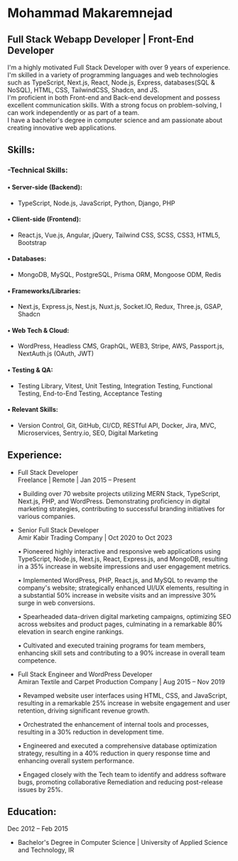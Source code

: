 ##
# Mohammad Makaremnejad
## Full Stack Webapp Developer | Front-End Developer


I'm a highly motivated Full Stack Developer with over 9 years of experience.<br/>
I'm skilled in a variety of programming languages and web technologies such as TypeScript, Next.js, React, Node.js, Express, databases(SQL & NoSQL), HTML, CSS, TailwindCSS, Shadcn, and JS.<br/>
I'm proficient in both Front-end and Back-end development and possess excellent communication skills. With a strong focus on problem-solving, I can work independently or as part of a team.<br/>
I have a bachelor's degree in computer science and am passionate about creating innovative web applications.<br/>

## Skills:
### -Technical Skills:
  #### • Server-side (Backend):
   - TypeScript, Node.js, JavaScript, Python, Django, PHP
     
  #### • Client-side (Frontend):
   - React.js, Vue.js, Angular, jQuery, Tailwind CSS, SCSS, CSS3, HTML5, Bootstrap
     
  #### • Databases:
   - MongoDB, MySQL, PostgreSQL, Prisma ORM, Mongoose ODM, Redis
     
  #### • Frameworks/Libraries:
  
   - Next.js, Express.js, Nest.js, Nuxt.js, Socket.IO, Redux, Three.js, GSAP, Shadcn

  #### • Web Tech & Cloud:
   -  WordPress, Headless CMS, GraphQL, WEB3, Stripe, AWS, Passport.js, NextAuth.js (OAuth, JWT)

  #### • Testing & QA:
   -  Testing Library, Vitest, Unit Testing, Integration Testing, Functional Testing, End-to-End Testing, Acceptance Testing

 #### • Relevant Skills:
   -  Version Control, Git, GitHub, CI/CD, RESTful API, Docker, Jira, MVC, Microservices, Sentry.io, SEO, Digital Marketing
   
## Experience:
 - Full Stack Developer<br/>
   Freelance | Remote | Jan 2015 – Present <br/>
   
    • Building over 70 website projects utilizing MERN Stack, TypeScript, Next.js, PHP, and WordPress. Demonstrating proficiency in digital marketing strategies, contributing to successful branding initiatives for various companies.<br/>
    
 - Senior Full Stack Developer<br/>
   Amir Kabir Trading Company | Oct 2020 to Oct 2023<br/>
   
    • Pioneered highly interactive and responsive web applications using TypeScript, Node.js, Next.js, React, Express.js, and MongoDB, resulting in a 35% increase in website impressions and user engagement metrics.<br/>

    • Implemented WordPress, PHP, React.js, and MySQL to revamp the company's website; strategically enhanced UI/UX elements, resulting in a substantial 50% increase in website visits and an impressive 30% surge in web conversions.<br/>

    • Spearheaded data-driven digital marketing campaigns, optimizing SEO across websites and product pages, culminating in a remarkable 80% elevation in search engine rankings.<br/>

    • Cultivated and executed training programs for team members, enhancing skill sets and contributing to a 90% increase in overall team competence.<br/>

 - Full Stack Engineer and WordPress Developer<br/>
   Amiran Textile and Carpet Production Company | Aug 2015 – Nov 2019<br/>
   
    • Revamped website user interfaces using HTML, CSS, and JavaScript, resulting in a remarkable 25% increase in website engagement and user retention, driving significant revenue growth.<br/>

    • Orchestrated the enhancement of internal tools and processes, resulting in a 30% reduction in development time.<br/>

   • Engineered and executed a comprehensive database optimization strategy, resulting in a 40% reduction in query response time and enhancing overall system performance.<br/>

    • Engaged closely with the Tech team to identify and address software bugs, promoting collaborative Remediation and reducing post-release issues by 25%.<br/>

    


## Education:

Dec 2012 – Feb 2015
 - Bachelor's Degree in Computer Science | University of Applied Science and Technology, IR

